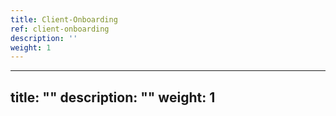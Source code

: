 ```yaml
---
title: Client-Onboarding
ref: client-onboarding
description: ''
weight: 1
---
```

---
title: ""
description: ""
weight: 1
---